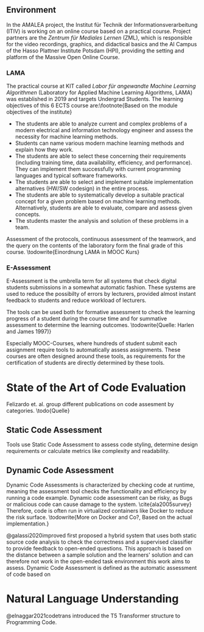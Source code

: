 ## Environment 

In the AMALEA project, the Institut für Technik der Informations­verarbeitung (ITIV) is working on an online course based on a practical course. Project partners are the *Zentrum für Mediales Lernen* (ZML), which is responsible for the video recordings, graphics, and didactical basics and the AI Campus of the Hasso Plattner Institute Potsdam (HPI), providing the setting and platform of the Massive Open Online Course. 

### LAMA

The practical course at KIT called *Labor für angewandte Machine Learning Algorithmen* (Laboratory for Applied Machine Learning Algorithms, LAMA) was established in 2019 and targets Undergrad Students.
The learning objectives of this 6 ECTS course are:\footnote{Based on the module objectives of the institute} 

* The students are able to analyze current and complex problems of a modern electrical and information technology engineer and assess the necessity for machine learning methods.
* Students can name various modern machine learning methods and explain how they work.
* The students are able to select these concerning their requirements (including training time, data availability,
efficiency, and performance). They can implement them successfully with current programming languages and typical software frameworks.
* The students are able to select and implement suitable implementation alternatives (HW/SW codesign) in the entire process.
* The students are able to systematically develop a suitable practical concept for a given problem based on machine learning methods. Alternatively, students are able to evaluate, compare and assess given concepts.
* The students master the analysis and solution of these problems in a team. 

Assessment of the protocols, continuous assessment of the teamwork, and the query on the contents of the laboratory form the final grade of this course.
\todowrite{Einordnung LAMA in MOOC Kurs}

### E-Assessment
E-Assessment is the umbrella term for all systems that check digital students submissions in a somewhat automatic fashion. 
These systems are used to reduce the possibilty of errors by lecturers, provided almost instant feedback to students and reduce workload of lecturers. 

The tools can be used both for formative assessment to check the learning progress of a student during the course time and for summative assessment to determine the learning outcomes. \todowrite{Quelle: Harlen and James 1997)}

Especially MOOC-Courses, where hundreds of student submit each assignment require tools to automatically assess assignments. These courses are often designed around these tools, as requirements for the certification of students are directly determined by these tools. 

# State of the Art of Code Evaluation

Felizardo et. al. group different publications on code assesment by categories. \todo{Quelle}


## Static Code Assessment
Tools use Static Code Assessment to assess code styling, determine design requirements or calculate metrics like complexity and readability. 

## Dynamic Code Assessment
Dynamic Code Assessments is characterized by checking code at runtime, meaning the assessment tool checks the functionality and efficiency by running a code example. Dynamic code assessment can be risky, as Bugs or malicious code can cause damage to the system. \cite{ala2005survey} Therefore, code is often run in virtualized containers like Docker to reduce the risk surface.
\todowrite{More on Docker and Co?, Based on the actual implementation.}

@galassi2020improved first proposed a hybrid system that uses both static source code analysis to check the correctness and a supervised classifier to provide feedback to open-ended questions. This approach is based on the distance between a sample solution and the learners' solution and can therefore not work in the open-ended task environment this work aims to assess. 
Dynamic Code Assessment is defined as the automatic assessment of code based on 



# Natural Language Understanding

@elnaggar2021codetrans introduced the T5 Transformer structure to Programming Code. 



